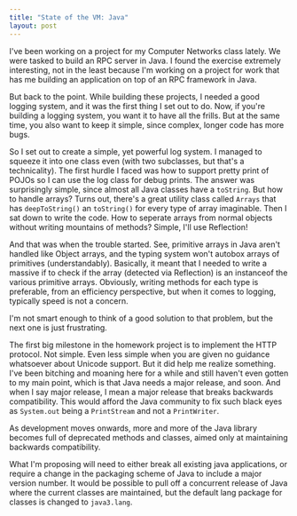 ```yaml
---
title: "State of the VM: Java"
layout: post
---
```

I've been working on a project for my Computer Networks class lately. We were tasked to build an RPC server in Java. I found the exercise extremely interesting, not in the least because I'm working on a project for work that has me building an application on top of an RPC framework in Java.

But back to the point. While building these projects, I needed a good logging system, and it was the first thing I set out to do. Now, if you're building a logging system, you want it to have all the frills. But at the same time, you also want to keep it simple, since complex, longer code has more bugs.

So I set out to create a simple, yet powerful log system. I managed to squeeze it into one class even (with two subclasses, but that's a technicality). The first hurdle I faced was how to support pretty print of POJOs so I can use the log class for debug prints. The answer was surprisingly simple, since almost all Java classes have a `toString`. But how to handle arrays? Turns out, there's a great utility class called `Arrays` that has `deepToString()` an `toString()` for every type of array imaginable. Then I sat down to write the code. How to seperate arrays from normal objects without writing mountains of methods? Simple, I'll use Reflection!

And that was when the trouble started. See, primitive arrays in Java aren't handled like Object arrays, and the typing system won't autobox arrays of primitives (understandably). Basically, it meant that I needed to write a massive if to check if the array (detected via Reflection) is an instanceof the various primitive arrays. Obviously, writing methods for each type is preferable, from an efficiency perspective, but when it comes to logging, typically speed is not a concern.

I'm not smart enough to think of a good solution to that problem, but the next one is just frustrating.

The first big milestone in the homework project is to implement the HTTP protocol. Not simple. Even less simple when you are given no guidance whatsoever about Unicode support. But it did help me realize something. I've been bitching and moaning here for a while and still haven't even gotten to my main point, which is that Java needs a major release, and soon. And when I say major release, I mean a major release that breaks backwards compatibility. This would afford the Java community to fix such black eyes as `System.out` being a `PrintStream` and not a `PrintWriter`.

As development moves onwards, more and more of the Java library becomes full of deprecated methods and classes, aimed only at maintaining backwards compatibility.

What I'm proposing will need to either break all existing java applications, or require a change in the packaging scheme of Java to include a major version number. It would be possible to pull off a concurrent release of Java where the current classes are maintained, but the default lang package for classes is changed to `java3.lang`.

